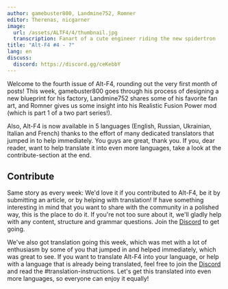 ```yaml
---
author: gamebuster800, Landmine752, Romner
editor: Therenas, nicgarner
image:
  url: /assets/ALTF4/4/thumbnail.jpg
  transcription: Fanart of a cute engineer riding the new spidertron
title: "Alt-F4 #4 - ?"
lang: en
discuss:
  discord: https://discord.gg/ceKebbY
---
```


Welcome to the fourth issue of Alt-F4, rounding out the very first month of posts! This week, gamebuster800 goes through his process of designing a new blueprint for his factory, Landmine752 shares some of his favorite fan art, and Romner gives us some insight into his Realistic Fusion Power mod (which is part 1 of a two part series!).

Also, Alt-F4 is now available in 5 languages (English, Russian, Ukrainian, Italian and French) thanks to the effort of many dedicated translators that jumped in to help immediately. You guys are great, thank you. If you, dear reader, want to help translate it into even more languages, take a look at the contribute-section at the end.


## Contribute

Same story as every week: We'd love it if you contributed to Alt-F4, be it by submitting an article, or by helping with translation! If have something interesting in mind that you want to share with the community in a polished way, this is the place to do it. If you're not too sure about it, we'll gladly help with any content, structure and grammar questions. Join the [Discord](https://discord.gg/nxnCFkb) to get going.

We've also got translation going this week, which was met with a lot of enthusiasm by some of you that jumped in and helped immediately, which was great to see. If you want to translate Alt-F4 into your language, or help with a language that is already being translated, feel free to join the [Discord](https://discord.gg/ZpNzmN6) and read the #translation-instructions. Let's get this translated into even more languages, so everyone can enjoy it equally!
